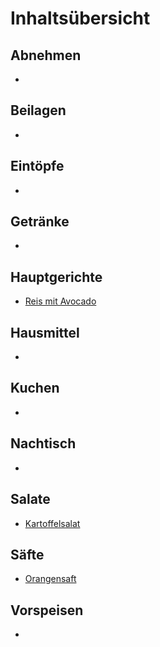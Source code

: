 # Inhaltsübersicht

## Abnehmen
* 

## Beilagen
* 

## Eintöpfe
* 

## Getränke
* 

## Hauptgerichte
* [Reis mit Avocado](Hauptgerichte/Reis%20mit%20Avocado.mkd)

## Hausmittel
* 

## Kuchen
* 

## Nachtisch
* 

## Salate
* [Kartoffelsalat](Salate/Kartoffelsalat.mkd)

## Säfte
* [Orangensaft](Säfte/Orangensaft.mkd)

## Vorspeisen
* 
